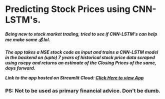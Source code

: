 # Predicting Stock Prices using CNN-LSTM's.

<h5> Being new to stock market trading, tried to see if CNN-LSTM's can help me make some &#128176; lol.  <br> <br>
The app takes a NSE stock code as input and trains a CNN-LSTM model in the backend on (upto) 7 years of historical stock price data scraped using nsepy and returns an estimate of the Closing Prices of the same, days forward.


Link to the app hosted on Streamlit Cloud: <a href='https://stockpricestimator.streamlit.app/'>Click Here to view App </a>

<h3>PS: Not to be used as primary financial advice. Don't be dumb. </h3>
